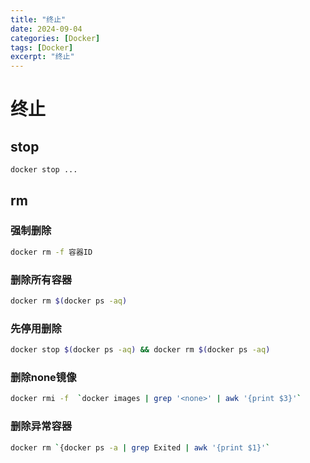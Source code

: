 ```yaml
---
title: "终止"
date: 2024-09-04
categories: [Docker]
tags: [Docker]
excerpt: "终止"
---
```


# 终止

## stop

```
docker stop ...
```

##  rm

### 强制删除

```sh
docker rm -f 容器ID
```

### 删除所有容器

```sh
docker rm $(docker ps -aq)
```

### 先停用删除

```sh
docker stop $(docker ps -aq) && docker rm $(docker ps -aq)
```

### 删除none镜像

```sh
docker rmi -f  `docker images | grep '<none>' | awk '{print $3}'` 
```

### 删除异常容器

```sh
docker rm `{docker ps -a | grep Exited | awk '{print $1}'`
```